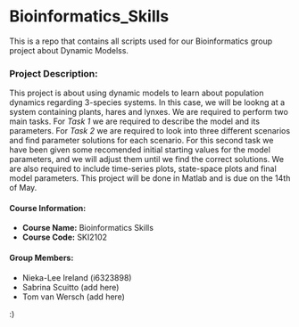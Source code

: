 # Bioinformatics_Skills
This is a repo that contains all scripts used for our Bioinformatics group project about Dynamic Modelss. 

### Project Description:  
This project is about using dynamic models to learn about population dynamics regarding 3-species systems. In this case, we will be lookng at a system containing plants, hares and lynxes. We are required to perform two main tasks. For *Task 1* we are required to describe the model and its parameters. For *Task 2* we are required to look into three different scenarios and find parameter solutions for each scenario. For this second task we have been given some recomended initial starting values for the model parameters, and we will adjust them until we find the correct solutions.  We are also required to include time-series plots, state-space plots and final model parameters. This project will be done in Matlab and is due on the 14th of May. 


#### Course Information:
- **Course Name:** Bioinformatics Skills
- **Course Code:** SKI2102

#### Group Members:
- Nieka-Lee Ireland (i6323898)  
- Sabrina Scuitto (add here)  
- Tom van Wersch (add here)  

:)
